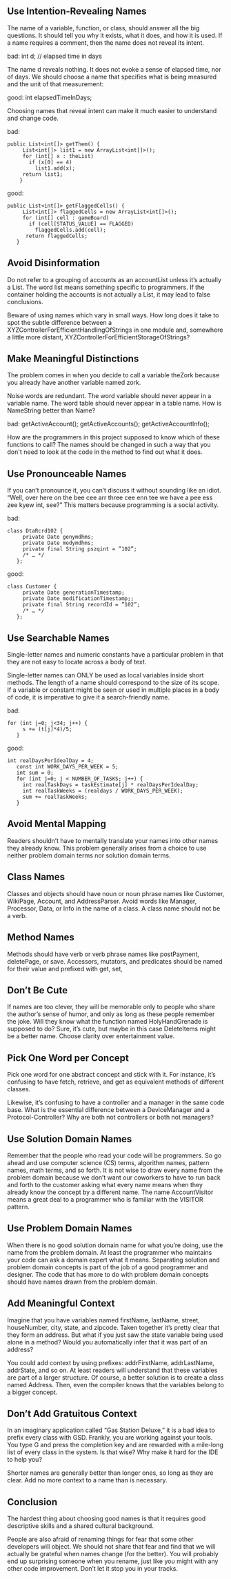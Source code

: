 ## Use Intention-Revealing Names

The name of a variable, function, or class, should answer all the big questions. It should tell you why it exists, what it does, and how it is used. If a name requires a comment, then the name does not reveal its intent.

bad:
int d; // elapsed time in days 

The name d reveals nothing. It does not evoke a sense of elapsed time, nor of days. We should choose a name that specifies what is being measured and the unit of that measurement:

good:
int elapsedTimeInDays;

Choosing names that reveal intent can make it much easier to understand and change code.

bad:
    
```
public List<int[]> getThem() {
     List<int[]> list1 = new ArrayList<int[]>();
     for (int[] x : theList)
       if (x[0] == 4)
         list1.add(x);
     return list1;
    }
```


good:

    
```
public List<int[]> getFlaggedCells() {
     List<int[]> flaggedCells = new ArrayList<int[]>();
     for (int[] cell : gameBoard)
       if (cell[STATUS_VALUE] == FLAGGED)
         flaggedCells.add(cell);
      return flaggedCells;
   }
```



## Avoid Disinformation

Do not refer to a grouping of accounts as an accountList unless it’s actually a List. The word list means something specific to programmers. If the container holding the accounts is not actually a List, it may lead to false conclusions.

Beware of using names which vary in small ways. How long does it take to spot the subtle difference between a XYZControllerForEfficientHandlingOfStrings in one module and, somewhere a little more distant, XYZControllerForEfficientStorageOfStrings?


## Make Meaningful Distinctions

The problem comes in when you decide to call a variable theZork because you already have another variable named zork.

Noise words are redundant. The word variable should never appear in a variable name. The word table should never appear in a table name. How is NameString better than Name?

bad:
   getActiveAccount();
   getActiveAccounts();
   getActiveAccountInfo();

How are the programmers in this project supposed to know which of these functions to call? The names should be changed in such a way that you don't need to look at the code in the method to find out what it does.


## Use Pronounceable Names

If you can’t pronounce it, you can’t discuss it without sounding like an idiot. “Well, over here on the bee cee arr three cee enn tee we have a pee ess zee kyew int, see?” This matters because programming is a social activity.

bad:
   
```
class DtaRcrd102 {
     private Date genymdhms;
     private Date modymdhms;
     private final String pszqint = ”102”;
     /* … */
   };
```


good:
   
```
class Customer {
     private Date generationTimestamp;
     private Date modificationTimestamp;;
     private final String recordId = ”102”;
     /* … */
   };
```



## Use Searchable Names

Single-letter names and numeric constants have a particular problem in that they are not easy to locate across a body of text.

Single-letter names can ONLY be used as local variables inside short methods. The length of a name should correspond to the size of its scope. If a variable or constant might be seen or used in multiple places in a body of code, it is imperative to give it a search-friendly name.

bad:
   
```
for (int j=0; j<34; j++) {
     s += (t[j]*4)/5;
   }
```


good:
   
```
int realDaysPerIdealDay = 4;
   const int WORK_DAYS_PER_WEEK = 5;
   int sum = 0;
   for (int j=0; j < NUMBER_OF_TASKS; j++) {
     int realTaskDays = taskEstimate[j] * realDaysPerIdealDay;
     int realTaskWeeks = (realdays / WORK_DAYS_PER_WEEK);
     sum += realTaskWeeks;
   }
```



## Avoid Mental Mapping

Readers shouldn’t have to mentally translate your names into other names they already know. This problem generally arises from a choice to use neither problem domain terms nor solution domain terms.


## Class Names

Classes and objects should have noun or noun phrase names like Customer, WikiPage, Account, and AddressParser. Avoid words like Manager, Processor, Data, or Info in the name of a class. A class name should not be a verb.


## Method Names

Methods should have verb or verb phrase names like postPayment, deletePage, or save. Accessors, mutators, and predicates should be named for their value and prefixed with get, set,


## Don’t Be Cute

If names are too clever, they will be memorable only to people who share the author’s sense of humor, and only as long as these people remember the joke. Will they know what the function named HolyHandGrenade is supposed to do? Sure, it’s cute, but maybe in this case DeleteItems might be a better name. Choose clarity over entertainment value.


## Pick One Word per Concept

Pick one word for one abstract concept and stick with it. For instance, it’s confusing to have fetch, retrieve, and get as equivalent methods of different classes.

Likewise, it’s confusing to have a controller and a manager in the same code base. What is the essential difference between a DeviceManager and a Protocol-Controller? Why are both not controllers or both not managers?


## Use Solution Domain Names

Remember that the people who read your code will be programmers. So go ahead and use computer science (CS) terms, algorithm names, pattern names, math terms, and so forth. It is not wise to draw every name from the problem domain because we don’t want our coworkers to have to run back and forth to the customer asking what every name means when they already know the concept by a different name. The name AccountVisitor means a great deal to a programmer who is familiar with the VISITOR pattern.


## Use Problem Domain Names

When there is no good solution domain name for what you’re doing, use the name from the problem domain. At least the programmer who maintains your code can ask a domain expert what it means. Separating solution and problem domain concepts is part of the job of a good programmer and designer. The code that has more to do with problem domain concepts should have names drawn from the problem domain.


## Add Meaningful Context

Imagine that you have variables named firstName, lastName, street, houseNumber, city, state, and zipcode. Taken together it’s pretty clear that they form an address. But what if you just saw the state variable being used alone in a method? Would you automatically infer that it was part of an address? 

You could add context by using prefixes: addrFirstName, addrLastName, addrState, and so on. At least readers will understand that these variables are part of a larger structure. Of course, a better solution is to create a class named Address. Then, even the compiler knows that the variables belong to a bigger concept.


## Don’t Add Gratuitous Context

In an imaginary application called “Gas Station Deluxe,” it is a bad idea to prefix every class with GSD. Frankly, you are working against your tools. You type G and press the completion key and are rewarded with a mile-long list of every class in the system. Is that wise? Why make it hard for the IDE to help you?

Shorter names are generally better than longer ones, so long as they are clear. Add no more context to a name than is necessary.


## Conclusion

The hardest thing about choosing good names is that it requires good descriptive skills and a shared cultural background.

People are also afraid of renaming things for fear that some other developers will object. We should not share that fear and find that we will actually be grateful when names change (for the better). You will probably end up surprising someone when you rename, just like you might with any other code improvement. Don’t let it stop you in your tracks.